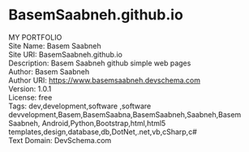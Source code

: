 # BasemSaabneh.github.io
MY PORTFOLIO
<br/>
 Site Name:   Basem Saabneh<br/>
 Site URI:    BasemSaabneh.github.io<br/>
 Description:  Basem Saabneh github simple web pages<br/>
 Author:       Basem Saabneh<br/>
 Author URI:   https://www.basemsaabneh.devschema.com<br/>
 Version:      1.0.1<br/>
 License:      free<br/>
 Tags:         dev,development,software ,software devvelopment,Basem,BasemSaabna,BasemSaabneh,Saabneh,Basem Saabneh, Android,Python,Bootstrap,html,html5 templates,design,database,db,DotNet,.net,vb,cSharp,c#<br/>
 Text Domain:  DevSchema.com
